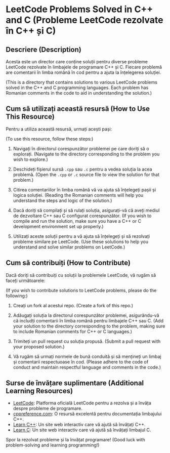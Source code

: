 # LeetCode Problems Solved in C++ and C (Probleme LeetCode rezolvate în C++ și C)

## Descriere (Description)
Acesta este un director care conține soluții pentru diverse probleme LeetCode rezolvate în limbajele de programare C++ și C. Fiecare problemă are comentarii în limba română în cod pentru a ajuta la înțelegerea soluției.

(This is a directory that contains solutions to various LeetCode problems solved in the C++ and C programming languages. Each problem has Romanian comments in the code to aid in understanding the solution.)

## Cum să utilizați această resursă (How to Use This Resource)
Pentru a utiliza această resursă, urmați acești pași:

(To use this resource, follow these steps:)

1. Navigați în directorul corespunzător problemei pe care doriți să o explorați.
   (Navigate to the directory corresponding to the problem you wish to explore.)

2. Deschideți fișierul sursă `.cpp` sau `.c` pentru a vedea soluția la acea problemă.
   (Open the `.cpp` or `.c` source file to view the solution for that problem.)

3. Citirea comentariilor în limba română vă va ajuta să înțelegeți pașii și logica soluției.
   (Reading the Romanian comments will help you understand the steps and logic of the solution.)

4. Dacă doriți să compilați și să rulați soluția, asigurați-vă că aveți mediul de dezvoltare C++ sau C configurat corespunzător.
   (If you wish to compile and run the solution, make sure you have a C++ or C development environment set up properly.)

5. Utilizați aceste soluții pentru a vă ajuta să înțelegeți și să rezolvați probleme similare pe LeetCode.
   (Use these solutions to help you understand and solve similar problems on LeetCode.)

## Cum să contribuiți (How to Contribute)
Dacă doriți să contribuiți cu soluții la problemele LeetCode, vă rugăm să faceți următoarele:

(If you wish to contribute solutions to LeetCode problems, please do the following:)

1. Creați un fork al acestui repo.
   (Create a fork of this repo.)

2. Adăugați soluția la directorul corespunzător problemei, asigurându-vă că includți comentarii în limba română pentru limbajele C++ sau C.
   (Add your solution to the directory corresponding to the problem, making sure to include Romanian comments for C++ or C languages.)

3. Trimiteți un pull request cu soluția propusă.
   (Submit a pull request with your proposed solution.)

4. Vă rugăm să urmați normele de bună conduită și să mențineți un limbaj și comentarii respectuoase în cod.
   (Please adhere to the code of conduct and maintain respectful language and comments in the code.)

## Surse de învățare suplimentare (Additional Learning Resources)
- [LeetCode](https://leetcode.com/): Platforma oficială LeetCode pentru a rezolva și a învăța despre probleme de programare.
- [cppreference.com](https://en.cppreference.com/w/cpp): O resursă excelentă pentru documentația limbajului C++.
- [Learn C++](https://www.learn-c.org/): Un site web interactiv care vă ajută să învățați C++.
- [Learn C](https://www.learn-c.org/): Un site web interactiv care vă ajută să învățați limbajul C.

Spor la rezolvat probleme și la învățat programare!
(Good luck with problem-solving and learning programming!)

